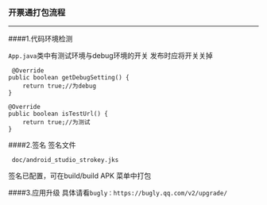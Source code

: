 ### 开票通打包流程
---
####1.代码环境检测

  `App.java`类中有测试环境与debug环境的开关 发布时应将开关关掉

     @Override
    public boolean getDebugSetting() {
        return true;//为debug
    }

    @Override
    public boolean isTestUrl() {
        return true;//为测试
    }


####2.签名
签名文件

     doc/android_studio_strokey.jks

签名已配置，可在build/build APK 菜单中打包



####3.应用升级
具体请看`bugly：https://bugly.qq.com/v2/upgrade/`


